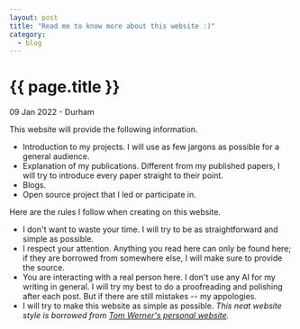 ```yaml
---
layout: post
title: "Read me to know more about this website :)"
category: 
  - blog
---
```


{{ page.title }}
================

<p class="meta">09 Jan 2022 - Durham</p>

This website will provide the following information.
- Introduction to my projects. I will use as few jargons as possible for a general audience.
- Explanation of my publications. Different from my published papers, I will try to introduce every paper straight to their point. 
- Blogs. 
- Open source project that I led or participate in.

Here are the rules I follow when creating on this website.
- I don't want to waste your time. I will try to be as straightforward and simple as possible. 
- I respect your attention. Anything you read here can only be found here; if they are borrowed from somewhere else, I will make sure to provide the source. 
- You are interacting with a real person here. I don't use any AI for my writing in general. I will try my best to do a proofreading and polishing after each post. But if there are still mistakes -- my appologies.
- I will try to make this website as simple as possible. <em> This neat website style is borrowed from [Tom Werner's personal website](https://tom.preston-werner.com/). </em>
